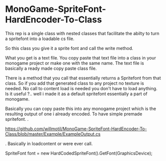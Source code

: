 # MonoGame-SpriteFont-HardEncoder-To-Class
This rep is a single class with nested classes that facilitate the abilty to turn a spritefont into a loadable cs file.

So this class you give it a sprite font and call the write method.

What you get is a text file.
You copy paste that text file into a class in your monogame project or make one with the same name.
The text file is basically a ready made copy paste class file.

There is a method that you call that essentially returns a Spritefont from that class.
So if you add that generated class to any project no texture is needed.
No call to content load is needed you don't have to load anything.
Is it useful ?.. well i made it as a default spritefont essentially a part of monogame.

Basically you can copy paste this into any monogame project which is the resulting output of one i already encoded.
To have simple premade spritefont.
.

https://github.com/willmotil/MonoGame-SpriteFont-HardEncoder-To-Class/blob/master/Example/ExampleOutput.cs

.
Basically in loadcontent or were ever call.

SpriteFont font = new HardCodedSpriteFont().GetFont(GraphicsDevice);
